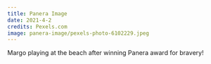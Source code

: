 ```yaml
---
title: Panera Image
date: 2021-4-2
credits: Pexels.com
image: panera-image/pexels-photo-6102229.jpeg
---
```


Margo playing at the beach after winning Panera award for bravery!
